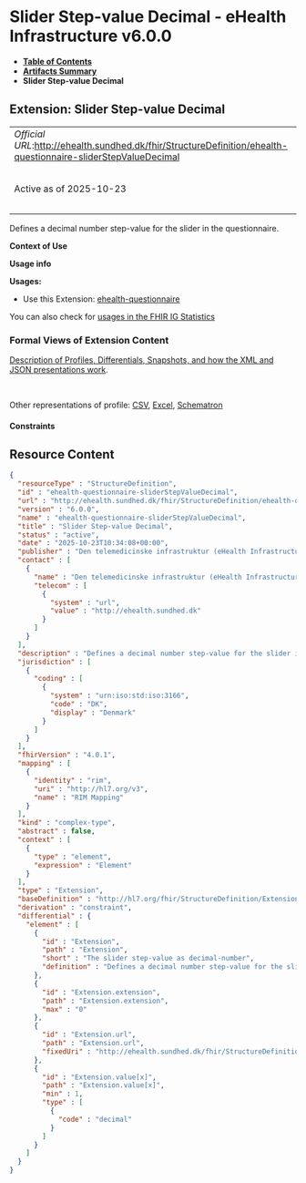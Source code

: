 # Slider Step-value Decimal - eHealth Infrastructure v6.0.0

* [**Table of Contents**](toc.md)
* [**Artifacts Summary**](artifacts.md)
* **Slider Step-value Decimal**

## Extension: Slider Step-value Decimal 

| | |
| :--- | :--- |
| *Official URL*:http://ehealth.sundhed.dk/fhir/StructureDefinition/ehealth-questionnaire-sliderStepValueDecimal | *Version*:6.0.0 |
| Active as of 2025-10-23 | *Computable Name*:ehealth-questionnaire-sliderStepValueDecimal |

Defines a decimal number step-value for the slider in the questionnaire.

**Context of Use**

**Usage info**

**Usages:**

* Use this Extension: [ehealth-questionnaire](StructureDefinition-ehealth-questionnaire.md)

You can also check for [usages in the FHIR IG Statistics](https://packages2.fhir.org/xig/dk.ehealth.sundhed.fhir.ig.core|current/StructureDefinition/ehealth-questionnaire-sliderStepValueDecimal)

### Formal Views of Extension Content

 [Description of Profiles, Differentials, Snapshots, and how the XML and JSON presentations work](http://build.fhir.org/ig/FHIR/ig-guidance/readingIgs.html#structure-definitions). 

 

Other representations of profile: [CSV](StructureDefinition-ehealth-questionnaire-sliderStepValueDecimal.csv), [Excel](StructureDefinition-ehealth-questionnaire-sliderStepValueDecimal.xlsx), [Schematron](StructureDefinition-ehealth-questionnaire-sliderStepValueDecimal.sch) 

#### Constraints



## Resource Content

```json
{
  "resourceType" : "StructureDefinition",
  "id" : "ehealth-questionnaire-sliderStepValueDecimal",
  "url" : "http://ehealth.sundhed.dk/fhir/StructureDefinition/ehealth-questionnaire-sliderStepValueDecimal",
  "version" : "6.0.0",
  "name" : "ehealth-questionnaire-sliderStepValueDecimal",
  "title" : "Slider Step-value Decimal",
  "status" : "active",
  "date" : "2025-10-23T10:34:08+00:00",
  "publisher" : "Den telemedicinske infrastruktur (eHealth Infrastructure)",
  "contact" : [
    {
      "name" : "Den telemedicinske infrastruktur (eHealth Infrastructure)",
      "telecom" : [
        {
          "system" : "url",
          "value" : "http://ehealth.sundhed.dk"
        }
      ]
    }
  ],
  "description" : "Defines a decimal number step-value for the slider in the questionnaire.",
  "jurisdiction" : [
    {
      "coding" : [
        {
          "system" : "urn:iso:std:iso:3166",
          "code" : "DK",
          "display" : "Denmark"
        }
      ]
    }
  ],
  "fhirVersion" : "4.0.1",
  "mapping" : [
    {
      "identity" : "rim",
      "uri" : "http://hl7.org/v3",
      "name" : "RIM Mapping"
    }
  ],
  "kind" : "complex-type",
  "abstract" : false,
  "context" : [
    {
      "type" : "element",
      "expression" : "Element"
    }
  ],
  "type" : "Extension",
  "baseDefinition" : "http://hl7.org/fhir/StructureDefinition/Extension",
  "derivation" : "constraint",
  "differential" : {
    "element" : [
      {
        "id" : "Extension",
        "path" : "Extension",
        "short" : "The slider step-value as decimal-number",
        "definition" : "Defines a decimal number step-value for the slider in the questionnaire."
      },
      {
        "id" : "Extension.extension",
        "path" : "Extension.extension",
        "max" : "0"
      },
      {
        "id" : "Extension.url",
        "path" : "Extension.url",
        "fixedUri" : "http://ehealth.sundhed.dk/fhir/StructureDefinition/ehealth-questionnaire-sliderStepValueDecimal"
      },
      {
        "id" : "Extension.value[x]",
        "path" : "Extension.value[x]",
        "min" : 1,
        "type" : [
          {
            "code" : "decimal"
          }
        ]
      }
    ]
  }
}

```
